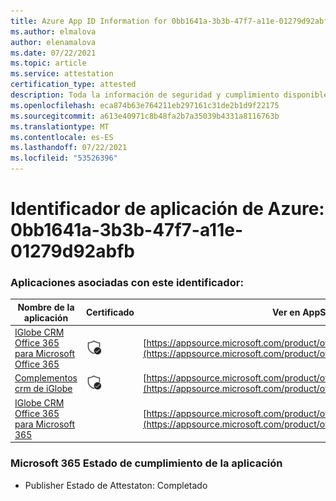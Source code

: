 ```yaml
---
title: Azure App ID Information for 0bb1641a-3b3b-47f7-a11e-01279d92abfb
ms.author: elmalova
author: elenamalova
ms.date: 07/22/2021
ms.topic: article
ms.service: attestation
certification_type: attested
description: Toda la información de seguridad y cumplimiento disponible para 0bb1641a-3b3b-47f7-a11e-01279d92abfb.
ms.openlocfilehash: eca874b63e764211eb297161c31de2b1d9f22175
ms.sourcegitcommit: a613e40971c8b48fa2b7a35039b4331a8116763b
ms.translationtype: MT
ms.contentlocale: es-ES
ms.lasthandoff: 07/22/2021
ms.locfileid: "53526396"
---
```

# <a name="azure-app-id-0bb1641a-3b3b-47f7-a11e-01279d92abfb"></a>Identificador de aplicación de Azure: 0bb1641a-3b3b-47f7-a11e-01279d92abfb


### <a name="apps-associated-with-this-id"></a>Aplicaciones asociadas con este identificador:
| **Nombre de la aplicación** | **Certificado** | **Ver en AppSource** |
|--------------|---------------|-----------------------|
| [IGlobe CRM Office 365 para Microsoft Office 365](https://docs.microsoft.com/microsoft-365-app-certification/forward/WA104379222) | <img alt="Certified application badge" src="../media/certified-badge.png" height="25" width="25" /> | [https://appsource.microsoft.com/product/office/WA104379222](https://appsource.microsoft.com/product/office/WA104379222) |
| [Complementos crm de iGlobe](https://docs.microsoft.com/microsoft-365-app-certification/forward/WA200002010) | <img alt="Certified application badge" src="../media/certified-badge.png" height="25" width="25" /> | [https://appsource.microsoft.com/product/office/WA200002010](https://appsource.microsoft.com/product/office/WA200002010) |
| [IGlobe CRM Office 365 para Microsoft 365](https://docs.microsoft.com/microsoft-365-app-certification/forward/17859280.iglobecrmoffice365) |  | [https://appsource.microsoft.com/product/office/17859280.iglobecrmoffice365](https://appsource.microsoft.com/product/office/17859280.iglobecrmoffice365) |

### <a name="microsoft-365-app-compliance-status"></a>Microsoft 365 Estado de cumplimiento de la aplicación
- Publisher Estado de Attestaton: Completado

